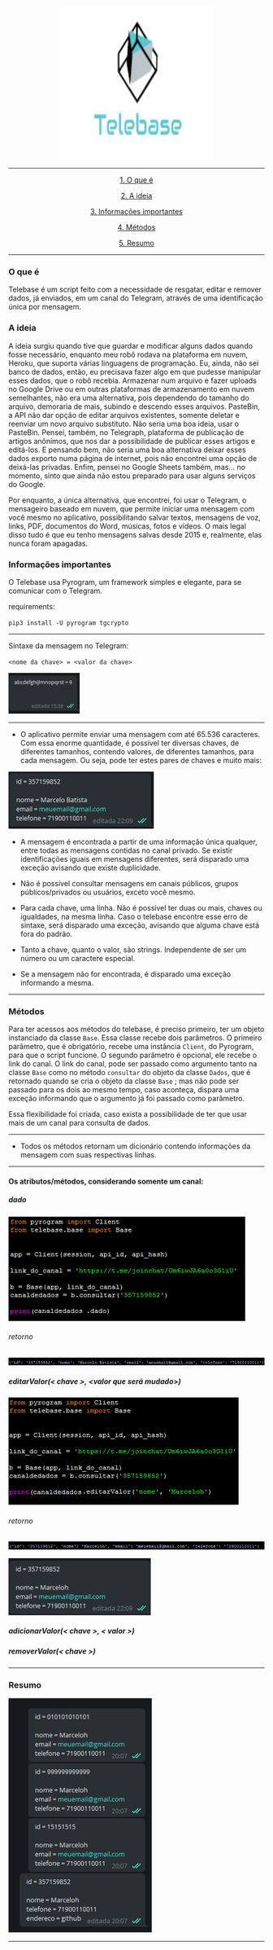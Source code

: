 <p align="center">
<img src="imagens/Telebasetranslogo.png" width=300 height=300 />
</p>

---

<div align="center">

[1. O que é](#O-que-é)

[2. A ideia](#A-ideia)

[3. Informações importantes](#Informações-importantes)

[4. Métodos](#Métodos)

[5. Resumo](#Resumo)

</div>

---

### O que é

Telebase é um script feito com a necessidade de resgatar, editar e remover dados, já enviados, em um canal do Telegram, através de uma identificação única por mensagem.



### A ideia

A ideia surgiu quando tive que guardar e modificar alguns dados quando fosse necessário, enquanto meu robô rodava na plataforma em nuvem, Heroku, que suporta várias linguagens de programação. Eu, ainda, não sei banco de dados, então, eu precisava fazer algo em que pudesse manipular esses dados, que o robô recebia. Armazenar num arquivo e fazer uploads no Google Drive ou em outras plataformas de armazenamento em nuvem semelhantes, não era uma alternativa, pois dependendo do tamanho do arquivo, demoraria de mais, subindo e descendo esses arquivos. PasteBin, a API não dar opção de editar arquivos existentes, somente deletar e reenviar um novo arquivo substituto. Não seria uma boa ideia, usar o PasteBin. Pensei, também, no Telegraph, plataforma de publicação de artigos anônimos, que nos dar a possibilidade de publicar esses artigos e editá-los. E pensando bem, não seria uma boa alternativa deixar esses dados exporto numa página de internet, pois não encontrei uma opção de deixá-las privadas. Enfim, pensei no Google Sheets também, mas... no momento, sinto que ainda não estou preparado para usar alguns serviços do Google.

Por enquanto,  a única alternativa, que encontrei, foi usar o Telegram, o mensageiro baseado em nuvem, que permite iniciar uma mensagem com você mesmo no aplicativo, possibilitando salvar textos, mensagens de voz, links, PDF, documentos do Word, músicas, fotos e vídeos. O mais legal disso tudo é que eu tenho mensagens salvas desde 2015 e, realmente, elas nunca foram apagadas.



### Informações importantes

O Telebase usa Pyrogram, um framework simples e elegante, para se comunicar com o Telegram. 

requirements:

`` pip3 install -U pyrogram tgcrypto ``

---

Sintaxe da mensagem no Telegram:

`` <nome da chave> = <valor da chave> ``

![](imagens/sintaxe.gif)

---

* O aplicativo permite enviar uma mensagem com até 65.536 caracteres. Com essa enorme quantidade, é possível ter diversas chaves, de diferentes tamanhos, contendo valores, de diferentes tamanhos, para cada mensagem. Ou seja, pode ter estes pares de chaves e muito mais:

![](imagens/msg.png)

* A mensagem é encontrada a partir de uma informação única qualquer, entre todas as mensagens contidas no canal privado. Se existir identificações iguais em mensagens diferentes, será disparado uma exceção avisando que existe duplicidade.

* Não é possível consultar mensagens em canais públicos, grupos públicos/privados ou usuários, exceto você mesmo.

* Para cada chave, uma linha. Não é possível ter duas ou mais, chaves ou igualdades, na mesma linha. Caso o telebase encontre esse erro de sintaxe, será disparado uma exceção, avisando que alguma chave está fora do padrão.  

* Tanto a chave, quanto o valor, são strings. Independente de ser um número ou um caractere especial.

  

* Se a mensagem não for encontrada, é disparado uma exceção informando a mesma.

---

### Métodos

Para ter acessos aos métodos do telebase, é preciso primeiro, ter um objeto instanciado da classe ``Base``. Essa classe recebe dois parâmetros. O primeiro parâmetro, que é obrigatório, recebe uma instância ``Client``, do Pyrogram, para que o script funcione. O segundo parâmetro é opcional, ele recebe o link do canal. O link do canal, pode ser passado como argumento tanto na classe ``Base`` como no método ``consultar`` do objeto da classe ``Dados``, que é retornado quando se cria o objeto da classe ``Base`` ; mas não pode ser passado para os dois ao mesmo tempo, caso aconteça, dispara uma exceção informando que o argumento já foi passado como parâmetro.

Essa flexibilidade foi criada, caso exista a possibilidade de ter que usar mais de um canal para consulta de dados.

---

* Todos os métodos retornam um dicionário contendo informações da mensagem com suas respectivas linhas.

------

#### Os atributos/métodos, considerando somente um canal:

##### dado

![](imagens/atributoDado.png)

###### retorno

![](imagens/retornoDado.png)

##### editarValor(< chave >, <valor que será mudado>)

![](imagens/metodoeditarValor.png)

###### retorno

![](imagens/editarValorTerminal.png)

![](imagens/editarValorTelegram.png)



##### adicionarValor(< chave >, < valor >)

##### removerValor(< chave >)

---



### Resumo



![](imagens/resumo.png)

------



